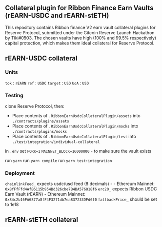 ## Collateral plugin for Ribbon Finance Earn Vaults (rEARN-USDC and rEARN-stETH)

This repository contains Ribbon finance V2 earn vault collateral plugins for Reserve Protocol, submitted under the Gitcoin Reserve Launch Hackathon by Tiki#0503. The chosen vaults have high (100% and 99.5% respectively) capital protection, which makes them ideal collateral for Reserve Protocol.

## rEARN-USDC collateral

### Units

`tok` : `rEARN`
`ref` : `USDC`
`target` : `USD`
`UoA` : `USD`

### Testing

clone Reserve Protocol, then: 
- Place contents of `.RibbonEarnUsdcCollateralPlugin/assets` into `./contracts/plugins/assets`
- Place contents of `.RibbonEarnUsdcCollateralPlugin/mocks` into `./contracts/plugins/mocks`
- Place contents of `.RibbonEarnUsdcCollateralPlugin/test` into `./test/integration/individual-collateral`

in `.env` set 
`FORK=1`
`MAINNET_BLOCK=16000000` - to make sure the vault exists

run `yarn`
run `yarn compile`
run `yarn test:integration`

### Deployment

`chainlinkFeed_` expects usdc/usd feed (8 decimals) - - Ethereum Mainnet: `0x8fFfFfd4AfB6115b954Bd326cbe7B4BA576818f6`
`erc20_` expects Ribbon USDC Earn Vault (rEARN) - Ethereum Mainnet: `0x84c2b16FA6877a8fF4F3271db7ea837233DFd6f0`
`fallbackPrice_` should be set to 1e18


## rEARN-stETH collateral
